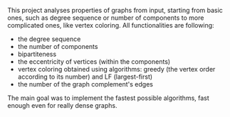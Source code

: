 This project analyses properties of graphs from input, starting from basic ones, such as degree sequence or number of components to more complicated ones, like vertex coloring. All functionalities are following: 
- the degree sequence
- the number of components
- bipartiteness
- the eccentricity of vertices (within the components)
- vertex coloring obtained using algorithms: greedy (the vertex order according to its number) and LF (largest-first)
- the number of the graph complement's edges
  
The main goal was to implement the fastest possible algorithms, fast enough even for really dense graphs.

